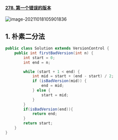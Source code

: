 #### [278. 第一个错误的版本](https://leetcode-cn.com/problems/first-bad-version/)

![image-20211018105901836](https://raw.githubusercontent.com/TWDH/Leetcode-From-Zero/pictures/img/image-20211018105901836.png)

## 1. 朴素二分法

```java
public class Solution extends VersionControl {
    public int firstBadVersion(int n) {
        int start = 0;
        int end = n;

        while (start + 1 < end) {
            int mid = start + (end - start) / 2;
            if (isBadVersion(mid)) {
                end = mid;
            } else {
                start = mid;
            }
        }
        if(isBadVersion(end)){
            return end;
        }
        return start;
    }
}
```

